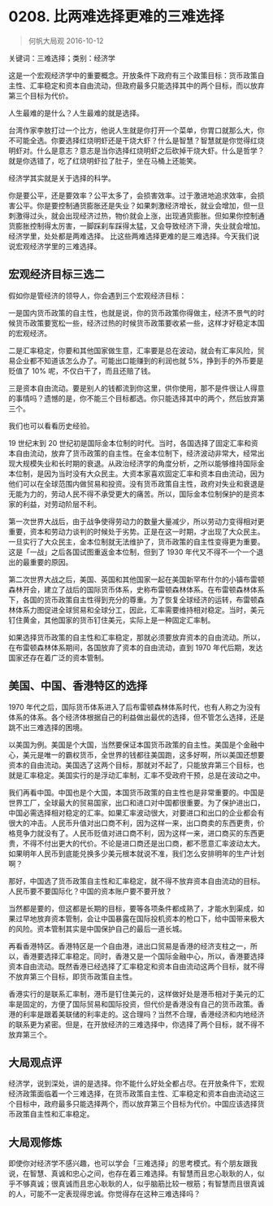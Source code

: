 # 0208. 比两难选择更难的三难选择
> 何帆大局观
2016-10-12

关键词：三难选择；类别：经济学

这是一个宏观经济学中的重要概念。开放条件下政府有三个政策目标：货币政策自主性、汇率稳定和资本自由流动，但政府最多只能选择其中的两个目标，而以放弃第三个目标为代价。

人生最难的是什么？人生最难的就是选择。

台湾作家李敖打过一个比方，他说人生就是你打开一个菜单，你胃口就那么大，你不可能全选。你要选择红烧明虾还是干烧大虾？什么是智慧？智慧就是你觉得红烧明虾对。什么是意志？意志是当你选择红烧明虾之后砍掉干烧大虾。什么是哲学？就是你选错了，吃了红烧明虾拉了肚子，坐在马桶上还能笑。

经济学其实就是关于选择的科学。

你是要公平，还是要效率？公平太多了，会损害效率。过于激进地追求效率，会损害公平。你是要控制通货膨胀还是失业？如果刺激经济增长，就业会增加，但一旦刺激得过头，就会出现经济过热，物价就会上涨，出现通货膨胀。但如果你控制通货膨胀控制得太厉害，一脚踩刹车踩得太猛，又会导致经济下滑，失业就会增加。经济学里，处处都是两难选择。 比这些两难选择更难的是三难选择。今天我们说说宏观经济学里的三难选择。

## 宏观经济目标三选二
假如你是管经济的领导人，你会遇到三个宏观经济目标：

一是国内货币政策的自主性，也就是说，你的货币政策你得做主，经济不景气的时候货币政策要宽松一些，经济过热的时候货币政策要收紧一些，这样才好稳定本国的宏观经济。

二是汇率稳定，你要和其他国家做生意，汇率要是总在波动，就会有汇率风险，贸易企业都不知道该怎么办了。可能出口能赚到的利润也就 5%，挣到手的外币要是贬值了 10% 呢，不仅白干了，而且还赔了钱。

三是资本自由流动。要是别人的钱都流到你这里，供你使用，那不是件很让人得意的事情吗？遗憾的是，你不能三个目标都选。你只能选择其中的两个，然后放弃第三个。

我们也可以看看历史经验。

19 世纪末到 20 世纪初是国际金本位制的时代。当时，各国选择了固定汇率和资本自由流动，放弃了货币政策的自主性。在金本位制下，经济波动非常大，经常出现大规模失业和长时期的衰退。从政治经济学的角度分析，之所以能够维持国际金本位制，是因为当时没有大众民主。大资本家喜欢固定汇率和资本自由流动，因为他们可以在全球范围内做贸易和投资。没有货币政策自主性，政府对失业和衰退是无能为力的，劳动人民不得不承受更大的痛苦。所以，国际金本位制保护的是资本家的利益，对劳动阶层不利。

第一次世界大战后，由于战争使得劳动力的数量大量减少，所以劳动力变得相对更重要，资本和劳动力谈判的时候处于劣势。正是在这一时期，才出现了大众民主。一旦实行了大众民主，金本位制就无法维护了，货币政策的自主性变得更为重要。这是「一战」之后各国试图重返金本位制，但到了 1930 年代又不得不一个一个退出的最重要的原因。

第二次世界大战之后，美国、英国和其他国家一起在美国新罕布什尔的小镇布雷顿森林开会，建立了战后的国际货币体系，史称布雷顿森林体系。在布雷顿森林体系下，各国的货币政策自主性得到充分的尊重。为了恢复全球经济的运转，布雷顿森林体系力图促进全球贸易和全球分工，因此，汇率需要维持相对稳定。当时，美元钉住黄金，其他国家的货币钉住美元，实际上是一种固定汇率制。

如果选择货币政策的自主性和汇率稳定，那就必须要放弃资本的自由流动。所以，在布雷顿森林体系期间，各国放弃了资本的自由流动，直到 1970 年代后期，发达国家还存在着广泛的资本管制。

## 美国、中国、香港特区的选择
1970 年代之后，国际货币体系进入了后布雷顿森林体系时代，也有人称之为没有体系的体系。各个经济体根据自己的利益做出最优的选择，但不管怎么选择，还是跳不出三难选择的困境。

以美国为例。美国是个大国，当然要保证本国货币政策的自主性。美国是个金融中心，美元是唯一的霸权货币，全世界的钱都往美国跑，这多好啊，所以美国还想要资本的自由流动。美国选了这两个目标，那就对不起了，只能放弃第三个目标，也就是汇率稳定。美国实行的是浮动汇率制，汇率不受政府干预，总是在波动之中。

我们再看中国。中国也是个大国，本国货币政策的自主性也是非常重要的。中国是世界工厂，全球最大的贸易国家，出口和进口对中国都很重要。为了保护进出口，中国必需选择相对稳定的汇率。如果汇率波动很大，对要进口和出口的企业都会有很大的冲击。人民币升值对出口商不利，因为这样一来，出口商卖的东西更贵，价格竞争力就没有了。人民币贬值对进口商不利，因为这样一来，进口商买的东西更贵，不得不付出更大的代价。不论是进口商还是出口商，都不愿意汇率波动太大。如果明年人民币到底能兑换多少美元根本就说不准，我们怎么安排明年的生产计划啊？ 

那好，中国选了货币政策自主性和汇率稳定，就不得不放弃资本自由流动的目标。人民币要不要国际化？中国的资本账户要不要开放？

当然都是要的，但这都是长期的目标，要等各项条件都成熟了，才能水到渠成，如果过早地放弃资本管制，会让中国暴露在国际投机资本的枪口下，给中国带来极大的风险。资本管制其实是中国保护自己的最后一道长城。

再看香港特区。香港特区是一个自由港，进出口贸易是香港的经济支柱之一，所以，香港要选择汇率稳定。同时，香港又是一个国际金融中心，所以，香港要选择资本自由流动。既然香港已经选择了汇率稳定和资本自由流动这两个目标，就不得不放弃第三个目标，即货币政策自主性。

香港实行的是联系汇率制，港币是钉住美元的，这样做好处是港币相对于美元的汇率是固定的，方便了国际贸易和国际投资，但代价是香港没有自己的货币政策。香港的利率是跟着美联储的利率走的。这合理吗？当然不合理，香港经济和内地经济的联系更为紧密。但是，在开放经济的三难选择中，你选择了两个目标，就不得不放弃第三个。

## 大局观点评
经济学，说到深处，讲的是选择。你不能什么好处全都占尽。在开放条件下，宏观经济政策面临着一个三难选择，在货币政策自主性、汇率稳定和资本自由流动这三个目标中，政府最多只能选择两个，而以放弃第三个目标为代价。中国应该选择货币政策自主性和汇率稳定。

## 大局观修炼
即使你对经济学不感兴趣，也可以学会「三难选择」的思考模式。有个朋友跟我说，在智慧、真诚和忠心之间，也存在着三难选择。有智慧而且忠心耿耿的人，似乎不够真诚；很真诚而且忠心耿耿的人，似乎脑筋比较一根筋；有智慧而且很真诚的人，可能不一定表现得忠诚。你觉得存在这种三难选择吗？


